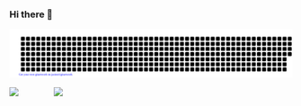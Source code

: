 ### Hi there 👋
![gitartwork](gitartwork.svg)

<tr>
  <td align="center">
    <img align="left" src="https://github-readme-stats.vercel.app/api?username=telomelonia&show_icons=true&theme=dark" />
  </td>
  <td align="center">
      <span>&nbsp;&nbsp;&nbsp;&nbsp;&nbsp;&nbsp;&nbsp;</span>
      <span>&nbsp;&nbsp;&nbsp;&nbsp;&nbsp;&nbsp;&nbsp;</span>
      <img src="https://github.com/telomelonia/telomelonia/blob/master/globe.gif?raw=true" />
      <span>&nbsp;&nbsp;&nbsp;&nbsp;&nbsp;&nbsp;&nbsp;&nbsp;</span>
      <span>&nbsp;&nbsp;&nbsp;&nbsp;&nbsp;&nbsp;&nbsp;&nbsp;</span>
      <br>
  </td>
</tr>
<!--
**Telomelonia/Telomelonia** is a ✨ _special_ ✨ repository because its `README.md` (this file) appears on your GitHub profile.

Here are some ideas to get you started:

- 🔭 I’m currently working on ...
- 🌱 I’m currently learning ...
- 👯 I’m looking to collaborate on ...
- 🤔 I’m looking for help with ...
- 💬 Ask me about ...
- 📫 How to reach me: ...
- 😄 Pronouns: ...
- ⚡ Fun fact: ...
-->
